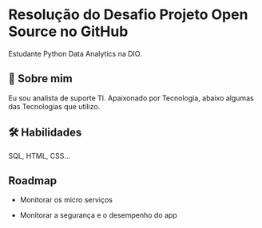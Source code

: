 
#  Resolução do Desafio Projeto Open Source no GitHub

Estudante Python Data Analytics na DIO.


## 🚀 Sobre mim
Eu sou analista de suporte TI.
Apaixonado por Tecnologia, abaixo algumas das Tecnologias que utilizo.

## 🛠 Habilidades
SQL, HTML, CSS...


## Roadmap

- Monitorar os micro serviços

- Monitorar a segurança e o desempenho do app


